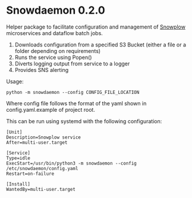 # Snowdaemon 0.2.0
Helper package to facilitate configuration and management of [Snowplow](https://github.com/snowplow/snowplow) 
microservices and dataflow batch jobs.

1. Downloads configuration from a specified S3 Bucket (either a file or a folder depending on requirements)
2. Runs the service using Popen()
3. Diverts logging output from service to a logger
4. Provides SNS alerting

Usage:

`python -m snowdaemon --config CONFIG_FILE_LOCATION`

Where config file follows the format of the yaml shown in config.yaml.example of project root.

This can be run using systemd with the following configuration:

```
[Unit]
Description=Snowplow service
After=multi-user.target

[Service]
Type=idle
ExecStart=/usr/bin/python3 -m snowdaemon --config /etc/snowdaemon/config.yaml
Restart=on-failure

[Install]
WantedBy=multi-user.target

```

 